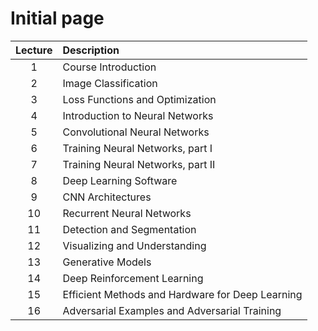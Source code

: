 # Initial page

| Lecture | Description |
| :---: | :--- |
| 1 | Course Introduction |
| 2 | Image Classification |
| 3 | Loss Functions and Optimization |
| 4 | Introduction to Neural Networks |
| 5 | Convolutional Neural Networks |
| 6 | Training Neural Networks, part I |
| 7 | Training Neural Networks, part II |
| 8 | Deep Learning Software |
| 9 | CNN Architectures |
| 10 | Recurrent Neural Networks |
| 11 | Detection and Segmentation |
| 12 | Visualizing and Understanding |
| 13 | Generative Models |
| 14 | Deep Reinforcement Learning |
| 15 | Efficient Methods and Hardware for Deep Learning |
| 16 | Adversarial Examples and Adversarial Training |

